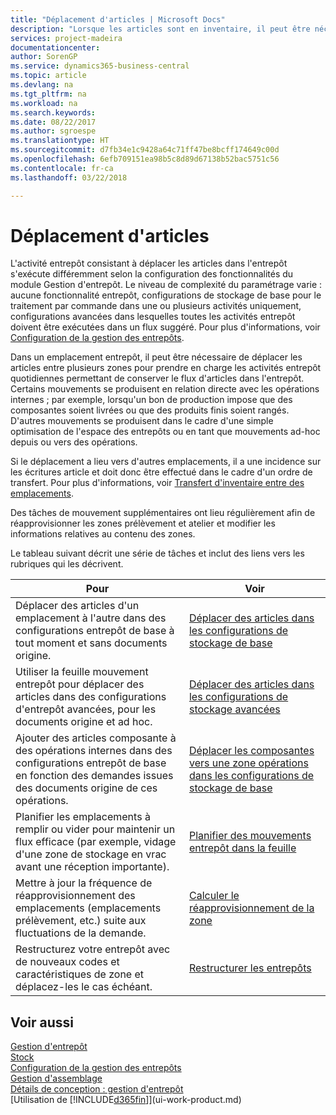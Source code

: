 ```yaml
---
title: "Déplacement d'articles | Microsoft Docs"
description: "Lorsque les articles sont en inventaire, il peut être nécessaire de les déplacer entre plusieurs zones pour prendre en charge les activités entrepôt quotidiennes permettant de conserver le flux d'articles dans l'entrepôt. Certains mouvements se produisent en relation directe avec les opérations internes ; par exemple, lorsqu'un bon de production impose que des composantes soient livrées ou que des produits finis soient rangés. D'autres mouvements se produisent dans le cadre d'une simple optimisation de l'espace des entrepôts ou en tant que mouvements ad-hoc depuis ou vers des opérations."
services: project-madeira
documentationcenter: 
author: SorenGP
ms.service: dynamics365-business-central
ms.topic: article
ms.devlang: na
ms.tgt_pltfrm: na
ms.workload: na
ms.search.keywords: 
ms.date: 08/22/2017
ms.author: sgroespe
ms.translationtype: HT
ms.sourcegitcommit: d7fb34e1c9428a64c71ff47be8bcff174649c00d
ms.openlocfilehash: 6efb709151ea98b5c8d89d67138b52bac5751c56
ms.contentlocale: fr-ca
ms.lasthandoff: 03/22/2018

---
```

# <a name="moving-items"></a>Déplacement d'articles
L'activité entrepôt consistant à déplacer les articles dans l'entrepôt s'exécute différemment selon la configuration des fonctionnalités du module Gestion d'entrepôt. Le niveau de complexité du paramétrage varie : aucune fonctionnalité entrepôt, configurations de stockage de base pour le traitement par commande dans une ou plusieurs activités uniquement, configurations avancées dans lesquelles toutes les activités entrepôt doivent être exécutées dans un flux suggéré. Pour plus d'informations, voir [Configuration de la gestion des entrepôts](warehouse-setup-warehouse.md).

Dans un emplacement entrepôt, il peut être nécessaire de déplacer les articles entre plusieurs zones pour prendre en charge les activités entrepôt quotidiennes permettant de conserver le flux d'articles dans l'entrepôt. Certains mouvements se produisent en relation directe avec les opérations internes ; par exemple, lorsqu'un bon de production impose que des composantes soient livrées ou que des produits finis soient rangés. D'autres mouvements se produisent dans le cadre d'une simple optimisation de l'espace des entrepôts ou en tant que mouvements ad-hoc depuis ou vers des opérations.

Si le déplacement a lieu vers d'autres emplacements, il a une incidence sur les écritures article et doit donc être effectué dans le cadre d'un ordre de transfert. Pour plus d'informations, voir [Transfert d'inventaire entre des emplacements](inventory-how-transfer-between-locations.md).  

Des tâches de mouvement supplémentaires ont lieu régulièrement afin de réapprovisionner les zones prélèvement et atelier et modifier les informations relatives au contenu des zones.  

 Le tableau suivant décrit une série de tâches et inclut des liens vers les rubriques qui les décrivent.   

|**Pour**|**Voir**|  
|------------|-------------|  
|Déplacer des articles d'un emplacement à l'autre dans des configurations entrepôt de base à tout moment et sans documents origine.|[Déplacer des articles dans les configurations de stockage de base](warehouse-how-to-move-items-ad-hoc-in-basic-warehousing.md)|
|Utiliser la feuille mouvement entrepôt pour déplacer des articles dans des configurations d'entrepôt avancées, pour les documents origine et ad hoc.|[Déplacer des articles dans les configurations de stockage avancées](warehouse-how-to-move-items-in-advanced-warehousing.md)|  
|Ajouter des articles composante à des opérations internes dans des configurations entrepôt de base en fonction des demandes issues des documents origine de ces opérations.|[Déplacer les composantes vers une zone opérations dans les configurations de stockage de base](warehouse-how-to-move-components-to-an-operation-area-in-basic-warehousing.md)|
|Planifier les emplacements à remplir ou vider pour maintenir un flux efficace (par exemple, vidage d'une zone de stockage en vrac avant une réception importante).|[Planifier des mouvements entrepôt dans la feuille](warehouse-how-to-plan-warehouse-movements-in-worksheets.md)|
|Mettre à jour la fréquence de réapprovisionnement des emplacements (emplacements prélèvement, etc.) suite aux fluctuations de la demande.|[Calculer le réapprovisionnement de la zone](warehouse-how-to-calculate-bin-replenishment.md)|
|Restructurez votre entrepôt avec de nouveaux codes et caractéristiques de zone et déplacez-les le cas échéant.|[Restructurer les entrepôts](warehouse-how-to-restructure-warehouses.md)|  

## <a name="see-also"></a>Voir aussi  
[Gestion d'entrepôt](warehouse-manage-warehouse.md)  
[Stock](inventory-manage-inventory.md)  
[Configuration de la gestion des entrepôts](warehouse-setup-warehouse.md)     
[Gestion d'assemblage](assembly-assemble-items.md)    
[Détails de conception : gestion d'entrepôt](design-details-warehouse-management.md)  
[Utilisation de [!INCLUDE[d365fin](includes/d365fin_md.md)]](ui-work-product.md)

